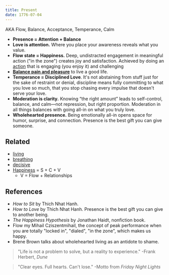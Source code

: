 ```yaml
---
title: Present
date: 1776-07-04
---
```

AKA Flow, Balance, Acceptance, Temperance, Calm

- **Presence = Attention + Balance**
- **Love is attention.** Where you place your awareness reveals what you value.
- **Flow state = Happiness.** Deep, undistracted engagement in meaningful action ("in the zone") creates joy and satisfaction. Achieved by doing an [action](/action) that is engaging (you enjoy it) and challenging
- [**Balance pain and pleasure**](/dopamine) to live a good life.
- **Temperance = Disciplined Love**. It's not abstaining from stuff just for the sake of restraint or denial, discipline means fully committing to what you love so much, that you stop chasing every impulse that doesn't serve your love.
- **Moderation is clarity.** Knowing “the right amount” leads to self-control, balance, and calm—not repression, but right proportion. Moderation in all things balances with going all-in on what you truly love.
- **Wholehearted presence.** Being emotionally all-in opens space for humor, surprise, and connection. Presence is the best gift you can give someone.

## Related
- [living](/living)
- [breathing](/breathing)
- [decisive](decisive.md)
- [Happiness](/happiness) = S + C + V
	- V = Flow + Relationships

## References
- *How to Sit* by Thich Nhat Hanh.
- *How to Love* by Thich Nhat Hanh. Presence is the best gift you can give to another being.
- *The Happiness Hypothesis* by Jonathan Haidt, nonfiction book.
- Flow my Mihail Cziszentmihail, the concept of peak performance when you are totally "locked in", "dialed", "in the zone", which makes us happy.
- Brene Brown talks about wholehearted living as an antidote to shame.

> "Life is not a problem to solve, but a reality to experience." -Frank Herbert, *Dune*

> "Clear eyes. Full hearts. Can't lose." -Motto from *Friday Night Lights*
